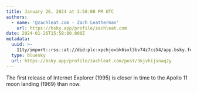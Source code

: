 ```yaml
---
title: January 26, 2024 at 3:58:00 PM UTC
authors:
  - name: '@zachleat.com - Zach Leatherman'
    url: https://bsky.app/profile/zachleat.com
date: 2024-01-26T15:58:00.000Z
metadata:
  uuid: >-
    11ty/import::rss::at://did:plc:xpchjovbk6sxl3bv74z7cs54/app.bsky.feed.post/3kjvhijsnaq2y
  type: bluesky
  url: https://bsky.app/profile/zachleat.com/post/3kjvhijsnaq2y
---
```

The first release of Internet Explorer (1995) is closer in time to the Apollo 11 moon landing (1969) than now.